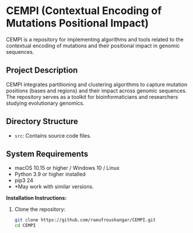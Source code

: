 # CEMPI (Contextual Encoding of Mutations Positional Impact)

CEMPI is a repository for implementing algorithms and tools related to the contextual encoding of mutations and their positional impact in genomic sequences.

## Project Description

CEMPI integrates partitioning and clustering algorithms to capture mutation positions (bases and regions) and their impact across genomic sequences. The repository serves as a toolkit for bioinformaticians and researchers studying evolutionary genomics.

## Directory Structure

- `src`: Contains source code files.

## System Requirements

- macOS 10.15 or higher / Windows 10 / Linux
- Python 3.9 or higher installed
- pip3 24
- *May work with similar versions.

**Installation Instructions:**

1. Clone the repository:
   ```bash
   git clone https://github.com/raeufroushangar/CEMPI.git
   cd CEMPI

